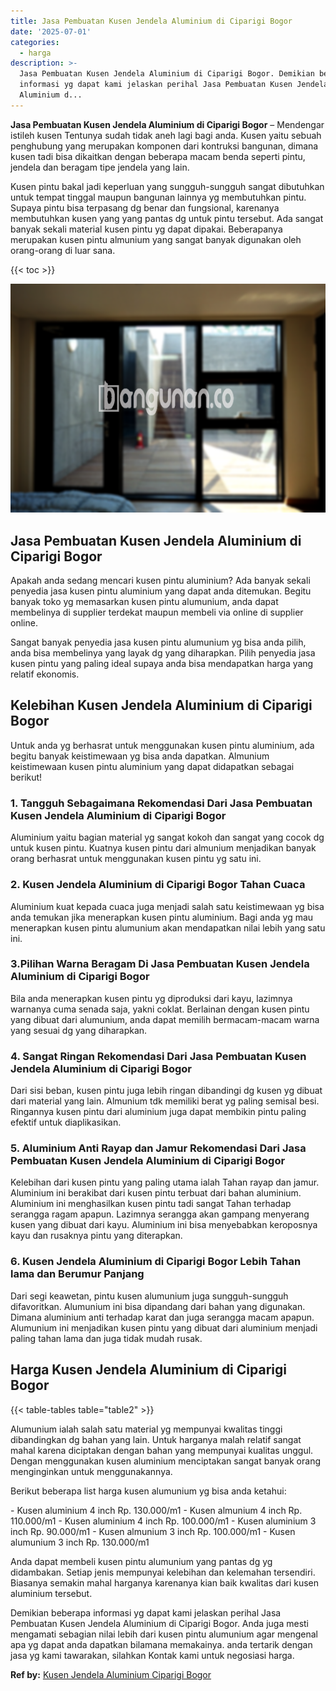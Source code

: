 ```yaml
---
title: Jasa Pembuatan Kusen Jendela Aluminium di Ciparigi Bogor
date: '2025-07-01'
categories:
  - harga
description: >-
  Jasa Pembuatan Kusen Jendela Aluminium di Ciparigi Bogor. Demikian beberapa
  informasi yg dapat kami jelaskan perihal Jasa Pembuatan Kusen Jendela
  Aluminium d...
---
```


**Jasa Pembuatan Kusen Jendela Aluminium di Ciparigi Bogor** – Mendengar istileh kusen Tentunya sudah tidak aneh lagi bagi anda. Kusen yaitu sebuah penghubung yang merupakan komponen dari kontruksi bangunan, dimana kusen tadi bisa dikaitkan dengan beberapa macam benda seperti pintu, jendela dan beragam tipe jendela yang lain.

Kusen pintu bakal jadi keperluan yang sungguh-sungguh sangat dibutuhkan untuk tempat tinggal maupun bangunan lainnya yg membutuhkan pintu. Supaya pintu bisa terpasang dg benar dan fungsional, karenanya membutuhkan kusen yang yang pantas dg untuk pintu tersebut. Ada sangat banyak sekali material kusen pintu yg dapat dipakai. Beberapanya merupakan kusen pintu almunium yang sangat banyak digunakan oleh orang-orang di luar sana.

{{< toc >}}

![Jasa Pembuatan Kusen Jendela Aluminium di Ciparigi Bogor](/images/harga-kusen-jendela-alumunium-31.png)

## Jasa Pembuatan Kusen Jendela Aluminium di Ciparigi Bogor

Apakah anda sedang mencari kusen pintu aluminium? Ada banyak sekali penyedia jasa kusen pintu aluminium yang dapat anda ditemukan. Begitu banyak toko yg memasarkan kusen pintu alumunium, anda dapat membelinya di supplier terdekat maupun membeli via online di supplier online.

Sangat banyak penyedia jasa kusen pintu alumunium yg bisa anda pilih, anda bisa membelinya yang layak dg yang diharapkan. Pilih penyedia jasa kusen pintu yang paling ideal supaya anda bisa mendapatkan harga yang relatif ekonomis.

## Kelebihan Kusen Jendela Aluminium di Ciparigi Bogor

Untuk anda yg berhasrat untuk menggunakan kusen pintu aluminium, ada begitu banyak keistimewaan yg bisa anda dapatkan. Almunium keistimewaan kusen pintu aluminium yang dapat didapatkan sebagai berikut!

### 1\. Tangguh Sebagaimana Rekomendasi Dari Jasa Pembuatan Kusen Jendela Aluminium di Ciparigi Bogor

Aluminium yaitu bagian material yg sangat kokoh dan sangat yang cocok dg untuk kusen pintu. Kuatnya kusen pintu dari almunium menjadikan banyak orang berhasrat untuk menggunakan kusen pintu yg satu ini.

### 2\. Kusen Jendela Aluminium di Ciparigi Bogor Tahan Cuaca

Aluminium kuat kepada cuaca juga menjadi salah satu keistimewaan yg bisa anda temukan jika menerapkan kusen pintu aluminium. Bagi anda yg mau menerapkan kusen pintu alumunium akan mendapatkan nilai lebih yang satu ini.

### 3.Pilihan Warna Beragam Di Jasa Pembuatan Kusen Jendela Aluminium di Ciparigi Bogor

Bila anda menerapkan kusen pintu yg diproduksi dari kayu, lazimnya warnanya cuma senada saja, yakni coklat. Berlainan dengan kusen pintu yang dibuat dari alumunium, anda dapat memilih bermacam-macam warna yang sesuai dg yang diharapkan.

### 4\. Sangat Ringan Rekomendasi Dari Jasa Pembuatan Kusen Jendela Aluminium di Ciparigi Bogor

Dari sisi beban, kusen pintu juga lebih ringan dibandingi dg kusen yg dibuat dari material yang lain. Almunium tdk memiliki berat yg paling semisal besi. Ringannya kusen pintu dari aluminium juga dapat membikin pintu paling efektif untuk diaplikasikan.

### 5\. Aluminium Anti Rayap dan Jamur Rekomendasi Dari Jasa Pembuatan Kusen Jendela Aluminium di Ciparigi Bogor

Kelebihan dari kusen pintu yang paling utama ialah Tahan rayap dan jamur. Aluminium ini berakibat dari kusen pintu terbuat dari bahan aluminium. Aluminium ini menghasilkan kusen pintu tadi sangat Tahan terhadap serangga ragam apapun. Lazimnya serangga akan gampang menyerang kusen yang dibuat dari kayu. Aluminium ini bisa menyebabkan keroposnya kayu dan rusaknya pintu yang diterapkan.

### 6\. Kusen Jendela Aluminium di Ciparigi Bogor Lebih Tahan lama dan Berumur Panjang

Dari segi keawetan, pintu kusen alumunium juga sungguh-sungguh difavoritkan. Alumunium ini bisa dipandang dari bahan yang digunakan. Dimana aluminium anti terhadap karat dan juga serangga macam apapun. Alumunium ini menjadikan kusen pintu yang dibuat dari aluminium menjadi paling tahan lama dan juga tidak mudah rusak.

## Harga Kusen Jendela Aluminium di Ciparigi Bogor

{{< table-tables table="table2" >}}

Alumunium ialah salah satu material yg mempunyai kwalitas tinggi dibandingkan dg bahan yang lain. Untuk harganya malah relatif sangat mahal karena diciptakan dengan bahan yang mempunyai kualitas unggul. Dengan menggunakan kusen aluminium menciptakan sangat banyak orang menginginkan untuk menggunakannya.

Berikut beberapa list harga kusen alumunium yg bisa anda ketahui:

\- Kusen aluminium 4 inch Rp. 130.000/m1 - Kusen almunium 4 inch Rp. 110.000/m1 - Kusen aluminium 4 inch Rp. 100.000/m1 - Kusen aluminium 3 inch Rp. 90.000/m1 - Kusen almunium 3 inch Rp. 100.000/m1 - Kusen alumunium 3 inch Rp. 130.000/m1

Anda dapat membeli kusen pintu alumunium yang pantas dg yg didambakan. Setiap jenis mempunyai kelebihan dan kelemahan tersendiri. Biasanya semakin mahal harganya karenanya kian baik kwalitas dari kusen aluminium tersebut.

Demikian beberapa informasi yg dapat kami jelaskan perihal Jasa Pembuatan Kusen Jendela Aluminium di Ciparigi Bogor. Anda juga mesti mengamati sebagian nilai lebih dari kusen pintu alumunium agar mengenal apa yg dapat anda dapatkan bilamana memakainya. anda tertarik dengan jasa yg kami tawarakan, silahkan Kontak kami untuk negosiasi harga.

**Ref by:** [Kusen Jendela Aluminium Ciparigi Bogor](https://id.wikipedia.org/wiki/Kusen)
